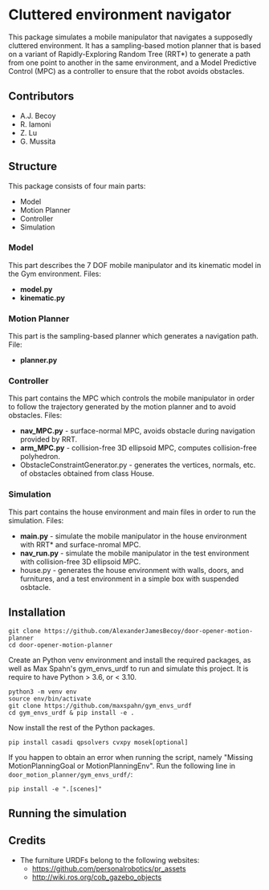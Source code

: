 # Cluttered environment navigator

This package simulates a mobile manipulator that navigates a supposedly cluttered environment. It has a sampling-based motion planner that is based on a variant of Rapidly-Exploring Random Tree (RRT*) to generate a path from one point to another in the same environment, and a Model Predictive Control (MPC) as a controller to ensure that the robot avoids obstacles.

## Contributors
- A.J. Becoy
- R. Iamoni
- Z. Lu
- G. Mussita

## Structure

This package consists of four main parts:
- Model
- Motion Planner
- Controller
- Simulation

### Model
This part describes the 7 DOF mobile manipulator and its kinematic model in the Gym environment. Files:
- **model.py**
- **kinematic.py**

### Motion Planner
This part is the sampling-based planner which generates a navigation path. File:
- **planner.py**

### Controller
This part contains the MPC which controls the mobile manipulator in order to follow the trajectory generated by the motion planner and to avoid obstacles. Files:
- **nav_MPC.py** - surface-normal MPC, avoids obstacle during navigation provided by RRT.
- **arm_MPC.py** - collision-free 3D ellipsoid MPC, computes collision-free polyhedron.
- ObstacleConstraintGenerator.py - generates the vertices, normals, etc. of obstacles obtained from class House.

### Simulation
This part contains the house environment and main files in order to run the simulation. Files:
- **main.py** - simulate the mobile manipulator in the house environment with RRT* and surface-nromal MPC.
- **nav_run.py** - simulate the mobile manipulator in the test environment with collision-free 3D ellipsoid MPC.
- house.py - generates the house environment with walls, doors, and furnitures, and a test environment in a simple box with suspended osbtacle.

## Installation
```
git clone https://github.com/AlexanderJamesBecoy/door-opener-motion-planner
cd door-opener-motion-planner
```
Create an Python venv environment and install the required packages, as well as Max Spahn's gym_envs_urdf to run and simulate this project. It is require to have Python > 3.6, or < 3.10.
```
python3 -m venv env
source env/bin/activate
git clone https://github.com/maxspahn/gym_envs_urdf
cd gym_envs_urdf & pip install -e .
```
Now install the rest of the Python packages.
```
pip install casadi qpsolvers cvxpy mosek[optional]
```

If you happen to obtain an error when running the script, namely "Missing MotionPlanningGoal or MotionPlanningEnv". Run the following line in `door_motion_planner/gym_envs_urdf/`:
```
pip install -e ".[scenes]"
```

## Running the simulation


## Credits
- The furniture URDFs belong to the following websites:
    - https://github.com/personalrobotics/pr_assets
    - http://wiki.ros.org/cob_gazebo_objects